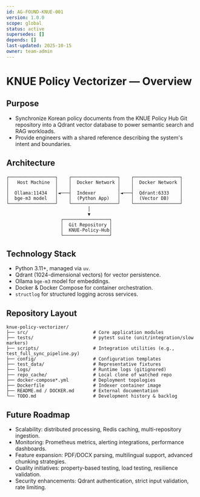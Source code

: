 ```yaml
---
id: AG-FOUND-KNUE-001
version: 1.0.0
scope: global
status: active
supersedes: []
depends: []
last-updated: 2025-10-15
owner: team-admin
---
```


# KNUE Policy Vectorizer — Overview

## Purpose
- Synchronize Korean policy documents from the KNUE Policy Hub Git repository into a Qdrant vector database to power semantic search and RAG workloads.
- Provide engineers with a shared reference describing the system's intent and boundaries.

## Architecture
```
┌─────────────────┐    ┌─────────────────┐    ┌─────────────────┐
│   Host Machine  │    │  Docker Network │    │  Docker Network │
│                 │    │                 │    │                 │
│  Ollama:11434   │◄───┤  Indexer        │◄───┤  Qdrant:6333    │
│  bge-m3 model   │    │  (Python App)   │    │  (Vector DB)    │
└─────────────────┘    └─────────────────┘    └─────────────────┘
                              │
                              ▼
                    ┌─────────────────┐
                    │  Git Repository │
                    │  KNUE-Policy-Hub│
                    └─────────────────┘
```

## Technology Stack
- Python 3.11+, managed via `uv`.
- Qdrant (1024-dimensional vectors) for vector persistence.
- Ollama `bge-m3` model for embeddings.
- Docker & Docker Compose for container orchestration.
- `structlog` for structured logging across services.

## Repository Layout
```
knue-policy-vectorizer/
├── src/                        # Core application modules
├── tests/                      # pytest suite (unit/integration/slow markers)
├── scripts/                    # Integration utilities (e.g., test_full_sync_pipeline.py)
├── config/                     # Configuration templates
├── test_data/                  # Representative fixtures
├── logs/                       # Runtime logs (gitignored)
├── repo_cache/                 # Local clone of watched repo
├── docker-compose*.yml         # Deployment topologies
├── Dockerfile                  # Indexer container image
├── README.md / DOCKER.md       # External documentation
└── TODO.md                     # Development history & backlog
```

## Future Roadmap
- Scalability: distributed processing, Redis caching, multi-repository ingestion.
- Monitoring: Prometheus metrics, alerting integrations, performance dashboards.
- Feature expansion: PDF/DOCX parsing, multilingual support, advanced chunking strategies.
- Quality initiatives: property-based testing, load testing, resilience validation.
- Security enhancements: Qdrant authentication, strict input validation, rate limiting.

